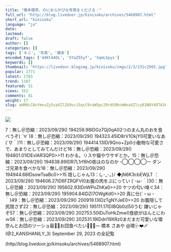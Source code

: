 ```yaml
---
title: "橋本環奈、のにおらがびな写真をくださる："
full_url: "http://blog.livedoor.jp/kinisoku/archives/5468907.html"
short_url: "kinisoku"
language: "ja"
date: 
lastmod: 
draft: false
author: []
categories: []
tags: ['キニ', '写真', '橋本']
encoded_tags: ['44Kt44OL', '5YaZ55yf', '5qmL5pys']
keywords: []
thumbnail: "https://livedoor.blogimg.jp/kinisoku/imgs/2/3/231c2993.jpg"
popular: 1771
latest: 1783
trend: 1107
featured: 51
views: 352
comments: 81
weight: 17
slug: aHR0cC8vYmxvZy5saXZlZG9vci5qcC9raW5pc29rdS9hcmNoaXZlcy81NDY4OTA3Lmh0bWw=
---
```


![](https://livedoor.blogimg.jp/kinisoku/imgs/2/3/231c2993.jpg)

7：無し＠恐縮：2023/09/29() 194259.98IDGz7Qj0qA02つのまん丸のおを食べうぞ( ´∀`)8：無し＠恐縮：2023/09/29() 194323.45ID8rV1OkjY0可愛いなあ(´∇｀)11：無し＠恐縮：2023/09/29() 194414.13ID/9Qno+Zp0小動物な可愛さで、あまりとしてみてんだけど16：無し＠恐縮：2023/09/29() 194801.01IDEvIAR3QP0>>11 わかる。リスや猫やウサギとか。15：無し＠恐縮：2023/09/29() 194638.89IDR7L1rf6h0夜はのなのか -◯◯◯◯ー ダンゴ兄弟を食べかな18：無し＠恐縮：2023/09/29() 194944.68IDsowTsaBc0>>15 隠しじゃん13：(｡･_･｡)ﾉ ◆jN6K3cbEWjLT ：2023/09/29() 194606.27ID6FZRQFVI0お腹の肉をぷにってい (´･ω･｀)30：無し＠恐縮：2023/09/29() 195602.93IDnWPoZhKa0>>20 ケツの匂い嗅ぐ34：無し＠恐縮：2023/09/29() 195904.84IDZI7OWgKd0>>20 真に仕(´・ω・｀)49：無し＠恐縮：2023/09/29() 200919.13IDzTgNYJeE0>>20 お腹隠して尻隠さず22：無し＠恐縮：2023/09/29() 195111.17IDIBQb0zl50うむ 嫌いじゃぞ57：無し＠恐縮：2023/09/29() 202753.50IDuToHkZmw0食欲がほんとにわｗ56：無し＠恐縮：2023/09/29() 202531.19IDdri19XRz0まだまだ可愛いな環奈んとお団のツーショ最🥺💖お団食べたい🤤💭🍡— 橋本 さあや @環🩺❤️‍🩹 (@2_KANSHANILY_3) September 29, 2023 の全記覧

(http//blog.livedoor.jp/kinisoku/archives/5468907.html)
